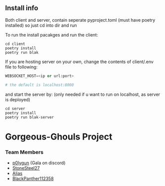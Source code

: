 ## Install info
Both client and server, contain seperate pyproject.toml (must have poetry installed)
so just cd into dir and run

To run the install pacakges and run the client:
```
cd client
poetry install
poetry run blak
```
If you are hosting server on your own, change the contents of client/.env file to following:
```py
WEBSOCKET_HOST=<ip or url:port>

# the default is localhost:8000
```

and start the server by: (only needed if u want to run on localhost, as server is deployed)
```
cd server
poetry install
poetry run blak-server
```


# Gorgeous-Ghouls Project

### Team Members

- [p0lygun](https://github.com/p0lygun) (Gala on discord)
- [StoneSteel27](https://github.com/stonesteel27)
- [Alias](https://github.com/noahlias)
- [BlackPanther112358](https://github.com/BlackPanther112358)
